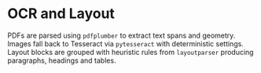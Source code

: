 # OCR and Layout

PDFs are parsed using `pdfplumber` to extract text spans and geometry. Images fall back to Tesseract via `pytesseract` with deterministic settings. Layout blocks are grouped with heuristic rules from `layoutparser` producing paragraphs, headings and tables.
